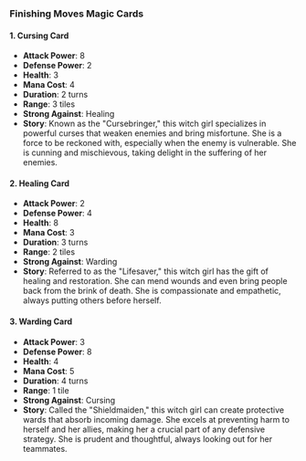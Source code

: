 ### Finishing Moves Magic Cards

#### 1. Cursing Card

- **Attack Power**: 8
- **Defense Power**: 2
- **Health**: 3
- **Mana Cost**: 4
- **Duration**: 2 turns
- **Range**: 3 tiles
- **Strong Against**: Healing
- **Story**: Known as the "Cursebringer," this witch girl specializes in powerful curses that weaken enemies and bring misfortune. She is a force to be reckoned with, especially when the enemy is vulnerable. She is cunning and mischievous, taking delight in the suffering of her enemies.

#### 2. Healing Card

- **Attack Power**: 2
- **Defense Power**: 4
- **Health**: 8
- **Mana Cost**: 3
- **Duration**: 3 turns
- **Range**: 2 tiles
- **Strong Against**: Warding
- **Story**: Referred to as the "Lifesaver," this witch girl has the gift of healing and restoration. She can mend wounds and even bring people back from the brink of death. She is compassionate and empathetic, always putting others before herself.

#### 3. Warding Card

- **Attack Power**: 3
- **Defense Power**: 8
- **Health**: 4
- **Mana Cost**: 5
- **Duration**: 4 turns
- **Range**: 1 tile
- **Strong Against**: Cursing
- **Story**: Called the "Shieldmaiden," this witch girl can create protective wards that absorb incoming damage. She excels at preventing harm to herself and her allies, making her a crucial part of any defensive strategy. She is prudent and thoughtful, always looking out for her teammates.